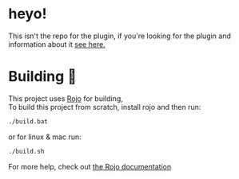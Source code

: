 # heyo!
This isn't the repo for the plugin, if you're looking for the plugin and information about it [see here.](https://github.com/hexa0/lighting-profile)

# Building 🧱

This project uses [Rojo](https://github.com/rojo-rbx/rojo) for building,<br>
To build this project from scratch, install rojo and then run:

```bash
./build.bat
```
or for linux & mac run:

```bash
./build.sh
```

For more help, check out [the Rojo documentation](https://rojo.space/docs)